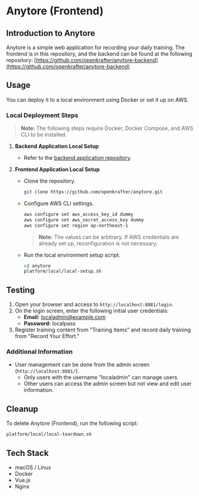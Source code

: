 # Anytore (Frontend)

## Introduction to Anytore

Anytore is a simple web application for recording your daily training. The frontend is in this repository, and the backend can be found at the following repository: [https://github.com/openkrafter/anytore-backend](https://github.com/openkrafter/anytore-backend)

## Usage

You can deploy it to a local environment using Docker or set it up on AWS.

### Local Deployment Steps

> **Note:** The following steps require Docker, Docker Compose, and AWS CLI to be installed.

1. **Backend Application Local Setup**

   - Refer to the [backend application repository](https://github.com/openkrafter/anytore-backend).

2. **Frontend Application Local Setup**

   - Clone the repository.

     ```sh
     git clone https://github.com/openkrafter/anytore.git
     ```

   - Configure AWS CLI settings.

     ```sh
     aws configure set aws_access_key_id dummy
     aws configure set aws_secret_access_key dummy
     aws configure set region ap-northeast-1
     ```

     > **Note:** The values can be arbitrary. If AWS credentials are already set up, reconfiguration is not necessary.

   - Run the local environment setup script.

     ```sh
     cd anytore
     platform/local/local-setup.sh
     ```

## Testing

1. Open your browser and access to `http://localhost:8081/login`.
2. On the login screen, enter the following initial user credentials:
   - **Email:** localadmin@example.com
   - **Password:** localpass
3. Register training content from "Training Items" and record daily training from "Record Your Effort."

### Additional Information

- User management can be done from the admin screen (`http://localhost:8081/`).
  - Only users with the username "localadmin" can manage users.
  - Other users can access the admin screen but not view and edit user information.

## Cleanup

To delete Anytore (Frontend), run the following script:

```sh
platform/local/local-teardown.sh
```

## Tech Stack

- macOS / Linux
- Docker
- Vue.js
- Nginx
